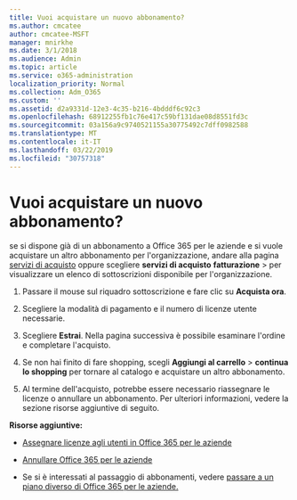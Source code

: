 ```yaml
---
title: Vuoi acquistare un nuovo abbonamento?
ms.author: cmcatee
author: cmcatee-MSFT
manager: mnirkhe
ms.date: 3/1/2018
ms.audience: Admin
ms.topic: article
ms.service: o365-administration
localization_priority: Normal
ms.collection: Adm_O365
ms.custom: ''
ms.assetid: d2a9331d-12e3-4c35-b216-4bdddf6c92c3
ms.openlocfilehash: 68912255fb1c76e417c59bf131dae08d8551fd3c
ms.sourcegitcommit: 03a156a9c9740521155a30775492c7dff0982588
ms.translationtype: MT
ms.contentlocale: it-IT
ms.lasthandoff: 03/22/2019
ms.locfileid: "30757318"
---
```

# <a name="looking-to-buy-a-new-subscription"></a>Vuoi acquistare un nuovo abbonamento?

se si dispone già di un abbonamento a Office 365 per le aziende e si vuole acquistare un altro abbonamento per l'organizzazione, andare alla pagina [servizi di acquisto](https://go.microsoft.com/fwlink/p/?linkid=868433) oppure scegliere **servizi di acquisto** **fatturazione** \> per visualizzare un elenco di sottoscrizioni disponibile per l'organizzazione. 
  
1. Passare il mouse sul riquadro sottoscrizione e fare clic su **Acquista ora**.
    
2. Scegliere la modalità di pagamento e il numero di licenze utente necessarie.
    
3. Scegliere **Estrai**. Nella pagina successiva è possibile esaminare l'ordine e completare l'acquisto.
    
4. Se non hai finito di fare shopping, scegli **Aggiungi al carrello** \> **continua lo shopping** per tornare al catalogo e acquistare un altro abbonamento. 
    
5. Al termine dell'acquisto, potrebbe essere necessario riassegnare le licenze o annullare un abbonamento. Per ulteriori informazioni, vedere la sezione risorse aggiuntive di seguito.
    
 **Risorse aggiuntive:**
  
- [Assegnare licenze agli utenti in Office 365 per le aziende](https://support.office.com/article/997596b5-4173-4627-b915-36abac6786dc)
    
- [Annullare Office 365 per le aziende](https://support.office.com/article/b1bc0bef-4608-4601-813a-cdd9f746709a)
    
- Se si è interessati al passaggio di abbonamenti, vedere [passare a un piano diverso di Office 365 per le aziende.](https://support.office.com/article/73318661-8f33-478b-bcc7-fb8d69dbb22a)
    

